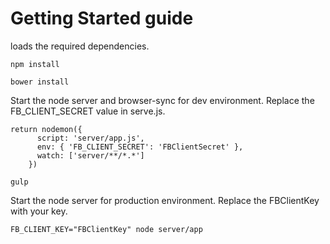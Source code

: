 # Getting Started guide

loads the required dependencies.
```
npm install

bower install 
```

Start the node server and browser-sync for dev environment.
Replace the FB_CLIENT_SECRET value in serve.js.
```
return nodemon({
      script: 'server/app.js',
      env: { 'FB_CLIENT_SECRET': 'FBClientSecret' },
      watch: ['server/**/*.*']
    })
```
```
gulp
```

Start the node server for production environment. 
Replace the FBClientKey with your key.
```
FB_CLIENT_KEY="FBClientKey" node server/app
```
